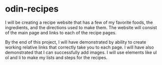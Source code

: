 # odin-recipes

I will be creating a recipe website that has a few of my favorite foods, the ingredients, and the directions used to make them. The website will consist of the main page and links to each of the recipe pages.

By the end of this project, I will have demonstrated by ability to create working relative links that correctly take you to each page. I will have also demonstrated that I can successfully add images. I will use elements like ul ol and li to make my lists and steps for the recipes.